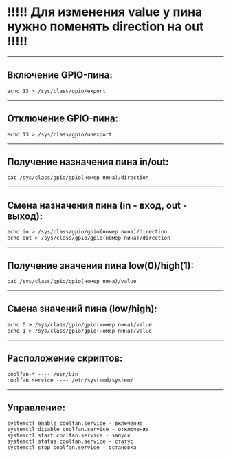 
# !!!!! Для изменения value у пина нужно поменять direction на out !!!!!

---

## Включение GPIO-пина:
```
echo 13 > /sys/class/gpio/export
```

---

## Отключение GPIO-пина:
```
echo 13 > /sys/class/gpio/unexport
```

---

## Получение назначения пина in/out:
```
cat /sys/class/gpio/gpio(номер пина)/direction
```

---

## Смена назначения пина (in - вход, out - выход):
```
echo in > /sys/class/gpio/gpio(номер пина)/direction
echo out > /sys/class/gpio/gpio(номер пина)/direction
```

---

## Получение значения пина low(0)/high(1):
```
cat /sys/class/gpio/gpio(номер пина)/value
```

---

## Смена значений пина (low/high):
```
echo 0 > /sys/class/gpio/gpio(номер пина)/value
echo 1 > /sys/class/gpio/gpio(номер пина)/value
```

---

## Расположение скриптов:
```
coolfan-* ---- /usr/bin
coolfan.service ---- /etc/systemd/system/
```

---

## Управление:
```
systemctl enable coolfan.service - включение
systemctl disable coolfan.service - отключение
systemctl start coolfan.service - запуск
systemctl status coolfan.service - статус
systemctl stop coolfan.service - остановка
```

